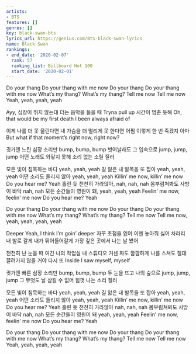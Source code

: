 ```yaml
---
artists:
- BTS
features: []
genres: []
key: black-swan-bts
lyrics_url: https://genius.com/Bts-black-swan-lyrics
name: Black Swan
rankings:
- end_date: '2020-02-07'
  rank: 57
  ranking_list: Billboard Hot 100
  start_date: '2020-02-01'
---
```

Do your thang
Do your thang with me now
Do your thang
Do your thang with me now
What’s my thang?
What’s my thang? Tell me now
Tell me now
Yeah, yeah, yeah, yeah


Ayy, 심장이 뛰지 않는대
더는 음악을 들을 때
Tryna pull up
시간이 멈춘 듯해
Oh, that would be my first death
I been always afraid of


이게 나를 더 못 울린다면
내 가슴을 더 떨리게 못 한다면
어쩜 이렇게 한 번 죽겠지 아마
But what if that moment’s right now, right now?


귓가엔 느린 심장 소리만 bump, bump, bump
벗어날래도 그 입속으로 jump, jump, jump
어떤 노래도 와닿지 못해
소리 없는 소릴 질러


모든 빛이 침묵하는 바다 yeah, yeah, yeah
길 잃은 내 발목을 또 잡아 yeah, yeah, yeah
어떤 소리도 들리지 않아 yeah, yeah, yeah
Killin’ me now, killin’ me now
Do you hear me? Yeah
홀린 듯 천천히 가라앉아, nah, nah, nah
몸부림쳐봐도 사방이 바닥 nah, nah
모든 순간들이 영원이 돼, yeah, yeah, yeah
Feelin' me now, feelin' me now
Do you hear me? Yeah


Do your thang
Do your thang with me now
Do your thang
Do your thang with me now
What’s my thang?
What’s my thang? Tell me now
Tell me now, yeah, yeah, yeah, yeah


Deeper
Yeah, I think I’m goin’ deeper
자꾸 초점을 잃어
이젠 놓아줘 싫어
차라리 내 발로 갈게
내가 뛰어들어갈게
가장 깊은 곳에서
나는 날 봤어


천천히 난 눈을 떠
여긴 나의 작업실 내 스튜디오
거센 파도
깜깜하게 나를 스쳐도
절대 끌려가지 않을 거야 다시 또
Inside I saw myself, myself


귓가엔 빠른 심장 소리만 bump, bump, bump
두 눈을 뜨고 나의 숲으로 jump, jump, jump
그 무엇도 날 삼킬 수 없어
힘껏 나는 소리 질러


모든 빛이 침묵하는 바다 yeah, yeah, yeah
길 잃은 내 발목을 또 잡아 yeah, yeah, yeah
어떤 소리도 들리지 않아 yeah, yeah, yeah
Killin’ me now, killin’ me now
Do you hear me? Yeah
홀린 듯 천천히 가라앉아 nah, nah, nah
몸부림쳐봐도 사방이 바닥 nah, nah
모든 순간들이 영원이 돼 yeah, yeah, yeah
Feelin' me now, feelin' me now
Do you hear me? Yeah


Do your thang
Do your thang with me now
Do your thang
Do your thang with me now
What’s my thang?
What’s my thang? Tell me now
Tell me now
Yeah, yeah, yeah, yeah

